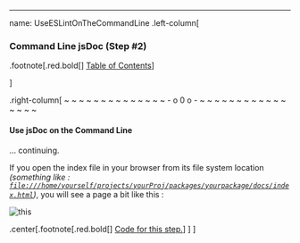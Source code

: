 ---
name: UseESLintOnTheCommandLine
.left-column[
  ### Command Line jsDoc (Step #2)
.footnote[.red.bold[] [Table of Contents](./)] 
<!-- H -->]
.right-column[
~ ~ ~ ~ ~ ~ ~ ~ ~ ~ ~ ~ ~ ~ - o 0 o - ~ ~ ~ ~ ~ ~ ~ ~ ~ ~ ~ ~ ~ ~ ~ ~

#### Use jsDoc on the Command Line
... continuing.

If you open the index file in your browser from its file system location *(something like : [```file:///home/yourself/projects/yourProj/packages/yourpackage/docs/index.html```](file:///home/yourself/projects/yourProj/packages/yourpackage/docs/index.html))*, you will see a page a bit like this :

 ![this](http://i.imgur.com/FBWR5wO.png)

<!-- Code for this begins at line #471-->
<!-- B -->
.center[.footnote[.red.bold[] <a href="https://github.com/martinhbramwell/Meteor-CI-Tutorial/blob/master/Part02_UnitTestThePackage.sh#L471" target="_blank">Code for this step.</a>] ]
]
